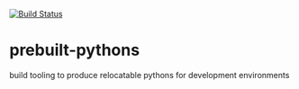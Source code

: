 [![Build Status](https://github.com/getsentry/prebuilt-pythons/workflows/test/badge.svg)](https://github.com/getsentry/prebuilt-pythons/actions)

prebuilt-pythons
================

build tooling to produce relocatable pythons for development environments
